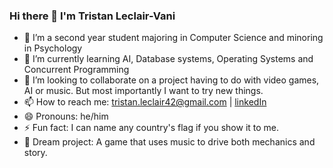 ### Hi there 👋 I'm Tristan Leclair-Vani



- 🔭 I’m a second year student majoring in Computer Science and minoring in Psychology
- 🌱 I’m currently learning AI, Database systems, Operating Systems and Concurrent Programming
- 👯 I’m looking to collaborate on a project having to do with video games, AI or music. But most importantly I want to try new things.
- 📫 How to reach me: tristan.leclair42@gmail.com | [linkedIn](https://www.linkedin.com/in/tristan-leclair-vani/)
- 😄 Pronouns: he/him
- ⚡ Fun fact: I can name any country's flag if you show it to me. 
- 💭 Dream project: A game that uses music to drive both mechanics and story.
